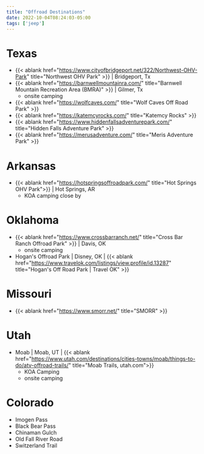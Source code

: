 ```yaml
---
title: "Offroad Destinations"
date: 2022-10-04T08:24:03-05:00
tags: ['jeep']
---
```


# Texas
- {{< ablank  href="https://www.cityofbridgeport.net/322/Northwest-OHV-Park" title="Northwest OHV Park" >}} | Bridgeport, Tx    
- {{< ablank  href="https://barnwellmountainra.com/" title="Barnwell Mountain Recreation Area (BMRA)" >}} | Gilmer, Tx 
  - onsite camping     
- {{< ablank href="https://wolfcaves.com/" title="Wolf Caves Off Road Park" >}}  
- {{< ablank href="https://katemcyrocks.com/" title="Katemcy Rocks" >}}  
- {{< ablank href="https://www.hiddenfallsadventurepark.com/" title="Hidden Falls Adventure Park" >}}
- {{< ablank href="https://merusadventure.com/" title="Meris Adventure Park" >}}
 
# Arkansas
- {{< ablank href="https://hotspringsoffroadpark.com/" title="Hot Springs OHV Park">}} | Hot Springs, AR  
  - KOA camping close by

# Oklahoma
- {{< ablank href="https://www.crossbarranch.net/" title="Cross Bar Ranch Offroad Park" >}} | Davis, OK  
  - onsite camping
- Hogan's Offroad Park | Disney, OK | {{< ablank href="https://www.travelok.com/listings/view.profile/id.13287" title="Hogan's Off Road Park | Travel OK" >}}  

# Missouri
- {{< ablank href="https://www.smorr.net/" title="SMORR" >}}  

# Utah
- Moab | Moab, UT | {{< ablank href="https://www.utah.com/destinations/cities-towns/moab/things-to-do/atv-offroad-trails/" title="Moab Trails, utah.com">}}
  - KOA Camping
  - onsite camping

# Colorado
- Imogen Pass
- Black Bear Pass
- Chinaman Gulch
- Old Fall River Road
- Switzerland Trail